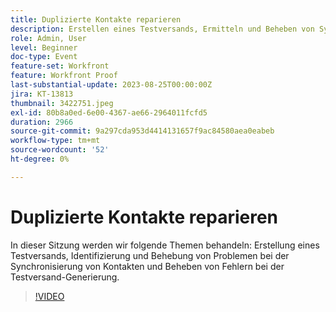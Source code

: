 ```yaml
---
title: Duplizierte Kontakte reparieren
description: Erstellen eines Testversands, Ermitteln und Beheben von Synchronisierungsproblemen bei Kontakten und Beheben von Fehlern bei der Testversand-Generierung.
role: Admin, User
level: Beginner
doc-type: Event
feature-set: Workfront
feature: Workfront Proof
last-substantial-update: 2023-08-25T00:00:00Z
jira: KT-13813
thumbnail: 3422751.jpeg
exl-id: 80b8a0ed-6e00-4367-ae66-2964011fcfd5
duration: 2966
source-git-commit: 9a297cda953d4414131657f9ac84580aea0eabeb
workflow-type: tm+mt
source-wordcount: '52'
ht-degree: 0%

---
```


# Duplizierte Kontakte reparieren

In dieser Sitzung werden wir folgende Themen behandeln: Erstellung eines Testversands, Identifizierung und Behebung von Problemen bei der Synchronisierung von Kontakten und Beheben von Fehlern bei der Testversand-Generierung.

>[!VIDEO](https://video.tv.adobe.com/v/3422751/?learn=on)
